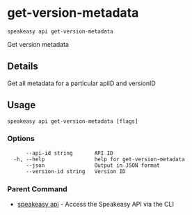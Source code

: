 # get-version-metadata  
`speakeasy api get-version-metadata`  


Get version metadata  

## Details

Get all metadata for a particular apiID and versionID

## Usage

```
speakeasy api get-version-metadata [flags]
```

### Options

```
      --api-id string       API ID
  -h, --help                help for get-version-metadata
      --json                Output in JSON format
      --version-id string   Version ID
```

### Parent Command

* [speakeasy api](README.md)	 - Access the Speakeasy API via the CLI
